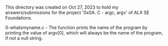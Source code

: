 This directory was created on Oct 27, 2023 to hold my answers/submissions
for the project '0x0A. C - argc, argv' of ALX SE Foundations.

0-whatsmyname.c - The function prints the name of the program by printing the
value of argv[0], which will always be the name of the program, if not a null
string.
